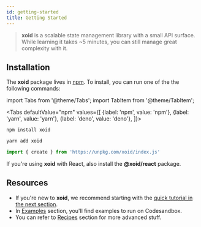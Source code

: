```yaml
---
id: getting-started
title: Getting Started
---
```


> **xoid** is a scalable state management library with a small API surface.
> While learning it takes ~5 minutes, you can still manage great complexity with it.


## Installation

The **xoid** package lives in <a href="https://www.npmjs.com/get-npm" target="_blank">npm</a>. To install, you can run one of the the following commands:

import Tabs from '@theme/Tabs';
import TabItem from '@theme/TabItem';

<Tabs
  defaultValue="npm"
  values={[
    {label: 'npm', value: 'npm'},
    {label: 'yarn', value: 'yarn'},
    {label: 'deno', value: 'deno'},
  ]}>
  <TabItem value="npm">

```bash
npm install xoid
```

  </TabItem>
  <TabItem value="yarn">

```bash
yarn add xoid
```

  </TabItem>
  <TabItem value="deno">

```js
import { create } from 'https://unpkg.com/xoid/index.js'
```

  </TabItem>
</Tabs>

If you're using **xoid** with React, also install the **@xoid/react** package.

## Resources

- If you're new to **xoid**, we recommend starting with the [quick tutorial in the next section](quick-tutorial).
- In [Examples](examples) section, you'll find examples to run on Codesandbox.
- You can refer to [Recipes](./recipes/using-context-correctly) section for more advanced stuff.
